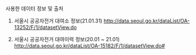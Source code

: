 사용한 데이터 정보 및 출처

1. 서울시 공공자전거 대여소 정보(21.01.31)
http://data.seoul.go.kr/dataList/OA-13252/F/1/datasetView.do 

2. 서울시 공공자전거 대여이력 정보(20.01 ~ 21.01)
http://data.seoul.go.kr/dataList/OA-15182/F/1/datasetView.do#
